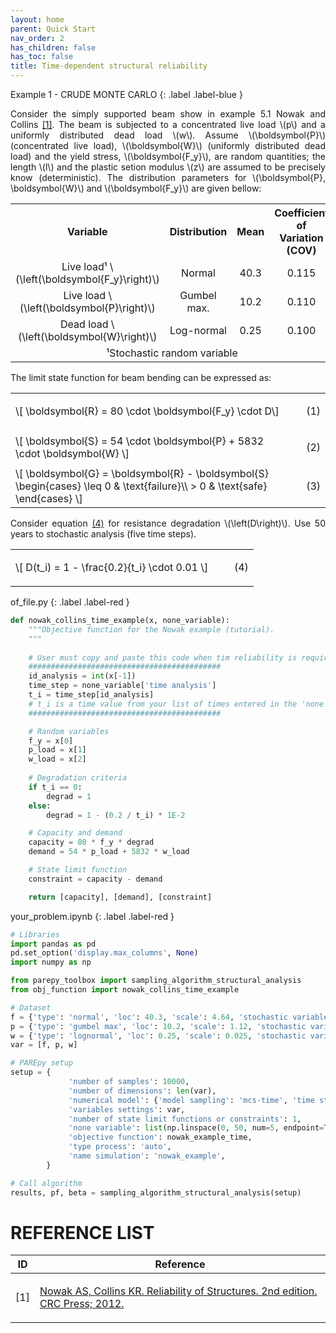 ```yaml
---
layout: home
parent: Quick Start
nav_order: 2
has_children: false
has_toc: false
title: Time-dependent structural reliability
---
```


<!--Don't delete this script-->
<script src = "https://polyfill.io/v3/polyfill.min.js?features=es6"></script>
<script id = "MathJax-script" async src="https://cdn.jsdelivr.net/npm/mathjax@3/es5/tex-mml-chtml.js"></script>
<!--Don't delete this script-->

Example 1 - CRUDE MONTE CARLO
{: .label .label-blue }

<p align="justify">
Consider the simply supported beam show in example 5.1 Nowak and Collins <a href="#ref1">[1]</a>. The beam is subjected to a concentrated live load \(p\) and a uniformly distributed dead load \(w\). Assume \(\boldsymbol{P}\) (concentrated live load), \(\boldsymbol{W}\) (uniformly distributed dead load) and the yield stress, \(\boldsymbol{F_y}\), are random quantities; the length \(l\) and the plastic setion modulus \(z\) are assumed to be precisely know (deterministic). The distribution parameters for \(\boldsymbol{P}, \boldsymbol{W}\) and \(\boldsymbol{F_y}\) are given bellow:
</p>

<table style = "width:100%; text-align: center;">
    <tr>
        <th style="width: 25%;">Variable</th>
        <th style="width: 25%;">Distribution</th>
        <th style="width: 25%;">Mean</th>
        <th style="width: 25%;">Coefficient of Variation (COV)</th>
    </tr>
    <tr>
        <td style="width: 25%;">Live load¹ \(\left(\boldsymbol{F_y}\right)\)</td>
        <td style="width: 25%;">Normal</td>
        <td style="width: 25%;">40.3</td>
        <td style="width: 25%;">0.115</td>
    </tr>
    <tr>
        <td style="width: 25%;">Live load \(\left(\boldsymbol{P}\right)\)</td>
        <td style="width: 25%;">Gumbel max.</td>
        <td style="width: 25%;">10.2</td>
        <td style="width: 25%;">0.110</td>
    </tr>
    <tr>
        <td style="width: 25%;">Dead load \(\left(\boldsymbol{W}\right)\)</td>
        <td style="width: 25%;">Log-normal</td>
        <td style="width: 25%;">0.25</td>
        <td style="width: 25%;">0.100</td>
    </tr>
    <tr>
        <td colspan="4">¹Stochastic random variable</td>
    </tr>
</table>

<p align="justify">
The limit state function for beam bending can be expressed as:
</p>

<table style = "width:100%">
    <tr>
        <td style="width: 90%;">\[ \boldsymbol{R} = 80 \cdot \boldsymbol{F_y} \cdot D\]</td>
        <td style="width: 10%;"><p align = "right" id = "eq1">(1)</p></td>
    </tr>
    <tr>
        <td style="width: 90%;">\[ \boldsymbol{S} = 54 \cdot \boldsymbol{P} + 5832 \cdot \boldsymbol{W} \]</td>
        <td style="width: 10%;"><p align = "right" id = "eq2">(2)</p></td>
    </tr>
    <tr>
        <td style="width: 90%;">\[ \boldsymbol{G} = \boldsymbol{R} - \boldsymbol{S} \begin{cases}
\leq 0 & \text{failure}\\ 
> 0 & \text{safe}
\end{cases} \]
        </td>
        <td style="width: 10%;"><p align = "right" id = "eq3">(3)</p></td>
    </tr>
</table>

<p align="justify">
Consider equation <a href="#eq4">(4)</a> for resistance degradation \(\left(D\right)\). Use 50 years to stochastic analysis (five time steps).
</p>

<table style = "width:100%">
    <tr>
        <td style="width: 90%;">\[ D(t_i) = 1 - \frac{0.2}{t_i} \cdot 0.01 \]</td>
        <td style="width: 10%;"><p align = "right" id = "eq4">(4)</p></td>
    </tr>
</table>

of_file.py
{: .label .label-red }

```python
def nowak_collins_time_example(x, none_variable):
    """Objective function for the Nowak example (tutorial).
    """
    
    # User must copy and paste this code when tim reliability is required
    ###########################################
    id_analysis = int(x[-1])
    time_step = none_variable['time analysis']
    t_i = time_step[id_analysis] 
    # t_i is a time value from your list of times entered in the 'none variable' key.
    ###########################################

    # Random variables
    f_y = x[0]
    p_load = x[1]
    w_load = x[2]
    
    # Degradation criteria
    if t_i == 0:
        degrad = 1
    else:
        degrad = 1 - (0.2 / t_i) * 1E-2

    # Capacity and demand
    capacity = 80 * f_y * degrad
    demand = 54 * p_load + 5832 * w_load

    # State limit function
    constraint = capacity - demand

    return [capacity], [demand], [constraint]
```

your_problem.ipynb
{: .label .label-red }

```python
# Libraries
import pandas as pd
pd.set_option('display.max_columns', None)
import numpy as np

from parepy_toolbox import sampling_algorithm_structural_analysis
from obj_function import nowak_collins_time_example

# Dataset
f = {'type': 'normal', 'loc': 40.3, 'scale': 4.64, 'stochastic variable': False, 'seed': None}
p = {'type': 'gumbel max', 'loc': 10.2, 'scale': 1.12, 'stochastic variable': False, 'seed': None}
w = {'type': 'lognormal', 'loc': 0.25, 'scale': 0.025, 'stochastic variable': True, 'seed': None}
var = [f, p, w]

# PAREpy setup
setup = {
             'number of samples': 10000, 
             'number of dimensions': len(var), 
             'numerical model': {'model sampling': 'mcs-time', 'time steps': 5}, 
             'variables settings': var, 
             'number of state limit functions or constraints': 1, 
             'none variable': list(np.linspace(0, 50, num=5, endpoint=True)),
             'objective function': nowak_example_time,
             'type process': 'auto',
             'name simulation': 'nowak_example',
        }

# Call algorithm
results, pf, beta = sampling_algorithm_structural_analysis(setup)
```

<h1><b>REFERENCE LIST</b></h1>

<table>
    <thead>
        <tr>
            <th>ID</th>
            <th>Reference</th>
        </tr>
    </thead>
    <tbody>
        <tr>
            <td><p align = "center" id = "ref1">[1]</p></td>
            <td><p align = "left"><a href="https://doi.org/10.1007/s00521-016-2328-2" target="_blank" rel="noopener noreferrer">Nowak AS, Collins KR. Reliability of Structures. 2nd edition. CRC Press; 2012.</a></p></td>
        </tr>
    </tbody>
</table>